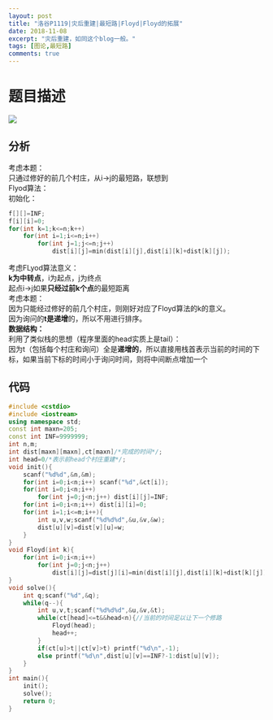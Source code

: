 ```yaml
---
layout: post
title: "洛谷P1119|灾后重建|最短路|Floyd|Floyd的拓展"
date: 2018-11-08
excerpt: "灾后重建，如同这个blog一般。"
tags: [图论,最短路]
comments: true
---
```


# 题目描述
![](https://i.loli.net/2019/02/20/5c6d1e8a99815.png)


## 分析
考虑本题：  
只通过修好的前几个村庄，从i->j的最短路，联想到   
Flyod算法：  
初始化：  
```cpp 
f[][]=INF;
f[i][i]=0; 
for(int k=1;k<=n;k++)
	for(int i=1;i<=n;i++)
		for(int j=1;j<=n;j++)
			dist[i][j]=min(dist[i][j],dist[i][k]+dist[k][j]);

 ```
考虑FLyod算法意义：  
**k为中转点**，i为起点，j为终点  
起点i->j如果**只经过前k个点**的最短距离  
考虑本题：  
因为只能经过修好的前几个村庄，则刚好对应了Floyd算法的k的意义。   
因为询问的**t是递增**的，所以不用进行排序。   
**数据结构：**  
利用了类似栈的思想（程序里面的head实质上是tail）：  
因为t（包括每个村庄和询问）全是**递增的**，所以直接用栈首表示当前的时间的下标，如果当前下标的时间小于询问时间，则将中间断点增加一个  
## 代码
```cpp 
#include <cstdio>
#include <iostream>
using namespace std;
const int maxn=205;
const int INF=9999999;
int n,m;
int dist[maxn][maxn],ct[maxn]/*完成的时间*/;
int head=0/*表示前head个村庄重建*/;
void init(){
	scanf("%d%d",&n,&m);
	for(int i=0;i<n;i++) scanf("%d",&ct[i]);
	for(int i=0;i<n;i++)
		for(int j=0;j<n;j++) dist[i][j]=INF;
	for(int i=0;i<n;i++) dist[i][i]=0;
	for(int i=1;i<=m;i++){
		int u,v,w;scanf("%d%d%d",&u,&v,&w);
		dist[u][v]=dist[v][u]=w;
	}
}
void Floyd(int k){
	for(int i=0;i<n;i++)
		for(int j=0;j<n;j++)
			dist[i][j]=dist[j][i]=min(dist[i][j],dist[i][k]+dist[k][j]);
}
void solve(){
	int q;scanf("%d",&q);
	while(q--){
		int u,v,t;scanf("%d%d%d",&u,&v,&t);
		while(ct[head]<=t&&head<n){//当前的时间足以让下一个修路 
			Floyd(head);
			head++;
		}
		if(ct[u]>t||ct[v]>t) printf("%d\n",-1);
		else printf("%d\n",dist[u][v]==INF?-1:dist[u][v]);
	}
}
int main(){
	init();
	solve();
	return 0;
}

 ```
